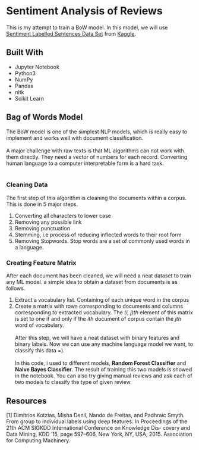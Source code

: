 <h1> Sentiment Analysis of Reviews </h1>

This is my attempt to train a BoW model. In this model, we will use <a href="https://www.kaggle.com/marklvl/sentiment-labelled-sentences-data-set">Sentiment Labelled Sentences Data Set</a>
from <a href="https://www.kaggle.com/">Kaggle</a>.
<br>

<h2> Built With </h2>
<ul>
  <li> Jupyter Notebook </li>
  <li> Python3 </li>
  <li> NumPy </li>
  <li> Pandas </li>
  <li> nltk </li>
  <li> Scikit Learn </li>
</ul>

<h2> Bag of Words Model </h2>

The BoW model is one of the simplest NLP models, which is really easy to implement and works well with document classification.
<br>
<br>
A major challenge with raw texts is that ML algorithms can not work with them directly. They need a vector of numbers for each record. Converting human language to a computer interpretable form is a hard task.
<br>
<br>
<h3> Cleaning Data </h3>
The first step of this algorithm is cleaning the documents within a corpus. This is done in 5 major steps.
<ol>
  <li> Converting all characters to lower case </li>
  <li> Removing any possible link </li>
  <li> Removing punctuation</li>
  <li> Stemming, i.e process of reducing inflected words to their root form </li>
  <li> Removing <emph>Stopwords</emph>. Stop words are a set of commonly used words in a language. </li>
</ol>

<h3> Creating Feature Matrix </h3>
After each document has been cleaned, we will need a neat dataset to train any ML model. a simple idea to obtain a dataset from documents is as follows.
<ol>
  <li> Extract a vocabulary list. Containing of each unique word in the corpus </li>
  <li> Create a matrix with rows corresponding to documents and columns corresponding to extracted vocabulary. The <i>(i, j)th</i> element of this matrix is set to one if and only if the <i>ith</i> document of corpus contain the <i>jth</i> word of vocabulary.</li>
  <br>
  After this step, we will have a neat dataset with binary features and binary labels. Now we can use any machine language model we want, to classify this data =).
  <br>
  <br>
  In this code, i used to different models, <b>Random Forest Classifier</b> and <b>Naive Bayes Classifier</b>. The result of training this two models is showed in the notebook. You can also try giving manual reviews and ask each of two models to classify the type of given review.
</ol>


<h2> Resources </h2>
[1] Dimitrios Kotzias, Misha Denil, Nando de Freitas, and Padhraic Smyth.
From group to individual labels using deep features. In Proceedings of
the 21th ACM SIGKDD International Conference on Knowledge Dis-
covery and Data Mining, KDD ’15, page 597–606, New York, NY, USA,
2015. Association for Computing Machinery.
